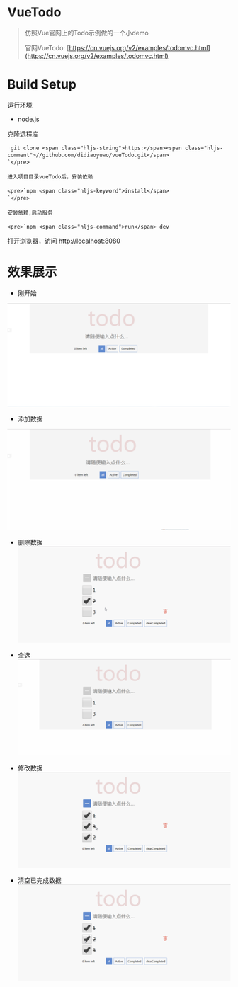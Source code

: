 # VueTodo

> 仿照Vue官网上的Todo示例做的一个小demo
> 
> 官网VueTodo: [https://cn.vuejs.org/v2/examples/todomvc.html](https://cn.vuejs.org/v2/examples/todomvc.html)

# Build Setup

运行环境

*   node.js

克隆远程库

     git clone <span class="hljs-string">https:</span><span class="hljs-comment">//github.com/didiaoyuwo/vueTodo.git</span>
    `</pre>

    进入项目目录vueTodo后，安装依赖

    <pre>`npm <span class="hljs-keyword">install</span>
    `</pre>

    安装依赖,启动服务

    <pre>`npm <span class="hljs-command">run</span> dev

打开浏览器，访问 [http://localhost:8080](http://localhost:8080)

# 效果展示

*   刚开始

![Image text](https://github.com/didiaoyuwo/Project-gif/blob/master/vueTodo/start.png?raw=true)

*   添加数据

![Image text](https://github.com/didiaoyuwo/Project-gif/blob/master/vueTodo/add.gif?raw=true)

*   删除数据
![Image text](https://github.com/didiaoyuwo/Project-gif/blob/master/vueTodo/delete.gif?raw=true)

*   全选
![Image text](https://github.com/didiaoyuwo/Project-gif/blob/master/vueTodo/selectall.gif?raw=true)

*   修改数据
![Image text](https://github.com/didiaoyuwo/Project-gif/blob/master/vueTodo/edit.gif?raw=true)

*   清空已完成数据
![Image text](https://github.com/didiaoyuwo/Project-gif/blob/master/vueTodo/clear.gif?raw=true)